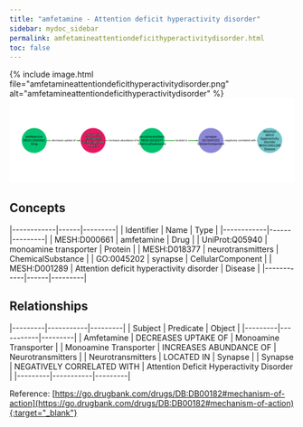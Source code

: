 ```yaml
---
title: "amfetamine - Attention deficit hyperactivity disorder"
sidebar: mydoc_sidebar
permalink: amfetamineattentiondeficithyperactivitydisorder.html
toc: false 
---
```


{% include image.html file="amfetamineattentiondeficithyperactivitydisorder.png" alt="amfetamineattentiondeficithyperactivitydisorder" %}![Path Visualization](/images/amfetamineattentiondeficithyperactivitydisorder.png)

## Concepts

|------------|------|---------|
| Identifier | Name | Type    |
|------------|------|---------|
| MESH:D000661 | amfetamine | Drug |
| UniProt:Q05940 | monoamine transporter | Protein |
| MESH:D018377 | neurotransmitters | ChemicalSubstance |
| GO:0045202 | synapse | CellularComponent |
| MESH:D001289 | Attention deficit hyperactivity disorder | Disease |
|------------|------|---------|

## Relationships

|---------|-----------|---------|
| Subject | Predicate | Object  |
|---------|-----------|---------|
| Amfetamine | DECREASES UPTAKE OF | Monoamine Transporter |
| Monoamine Transporter | INCREASES ABUNDANCE OF | Neurotransmitters |
| Neurotransmitters | LOCATED IN | Synapse |
| Synapse | NEGATIVELY CORRELATED WITH | Attention Deficit Hyperactivity Disorder |
|---------|-----------|---------|

Reference: [https://go.drugbank.com/drugs/DB:DB00182#mechanism-of-action](https://go.drugbank.com/drugs/DB:DB00182#mechanism-of-action){:target="_blank"}